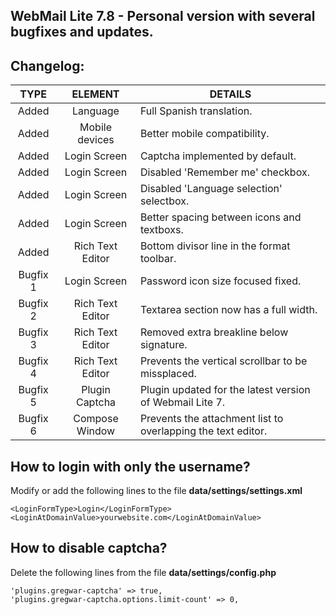 ## WebMail Lite 7.8 - Personal version with several bugfixes and updates.

## Changelog:

TYPE | ELEMENT | DETAILS
:---: | :---: | --- |
Added | Language | Full Spanish translation.
Added | Mobile devices | Better mobile compatibility.
Added | Login Screen | Captcha implemented by default.
Added | Login Screen | Disabled 'Remember me' checkbox.
Added | Login Screen | Disabled 'Language selection' selectbox.
Added | Login Screen | Better spacing between icons and textboxs.
Added | Rich Text Editor | Bottom divisor line in the format toolbar.
Bugfix 1 | Login Screen | Password icon size focused fixed.
Bugfix 2 | Rich Text Editor | Textarea section now has a full width.
Bugfix 3 | Rich Text Editor | Removed extra breakline below signature.
Bugfix 4 | Rich Text Editor | Prevents the vertical scrollbar to be missplaced.
Bugfix 5 | Plugin Captcha | Plugin updated for the latest version of Webmail Lite 7.
Bugfix 6 | Compose Window | Prevents the attachment list to overlapping the text editor.

## How to login with only the username?

Modify or add the following lines to the file **data/settings/settings.xml**

```
<LoginFormType>Login</LoginFormType>
<LoginAtDomainValue>yourwebsite.com</LoginAtDomainValue>
```

## How to disable captcha?

Delete the following lines from the file **data/settings/config.php**

```
'plugins.gregwar-captcha' => true,
'plugins.gregwar-captcha.options.limit-count' => 0,
```
